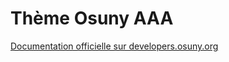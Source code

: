 # Thème Osuny AAA

[Documentation officielle sur developers.osuny.org](https://developers.osuny.org)
